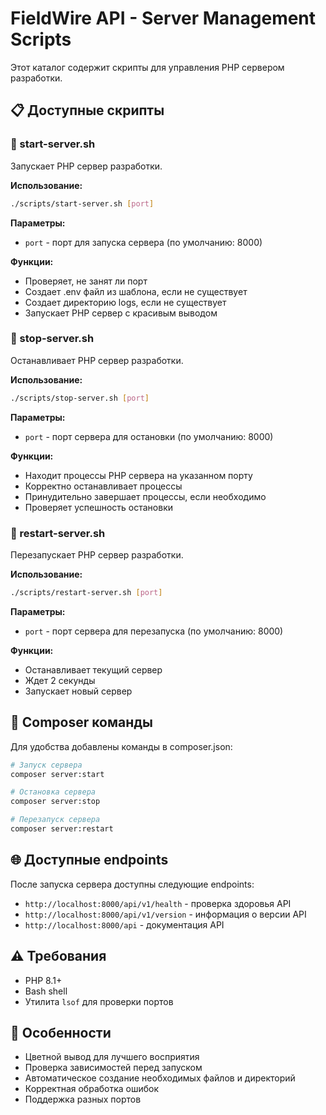 # FieldWire API - Server Management Scripts

Этот каталог содержит скрипты для управления PHP сервером разработки.

## 📋 Доступные скрипты

### 🚀 start-server.sh
Запускает PHP сервер разработки.
   
**Использование:**
```bash
./scripts/start-server.sh [port]
```

**Параметры:**
- `port` - порт для запуска сервера (по умолчанию: 8000)

**Функции:**
- Проверяет, не занят ли порт
- Создает .env файл из шаблона, если не существует
- Создает директорию logs, если не существует
- Запускает PHP сервер с красивым выводом

### 🛑 stop-server.sh
Останавливает PHP сервер разработки.

**Использование:**
```bash
./scripts/stop-server.sh [port]
```

**Параметры:**
- `port` - порт сервера для остановки (по умолчанию: 8000)

**Функции:**
- Находит процессы PHP сервера на указанном порту
- Корректно останавливает процессы
- Принудительно завершает процессы, если необходимо
- Проверяет успешность остановки

### 🔄 restart-server.sh
Перезапускает PHP сервер разработки.

**Использование:**
```bash
./scripts/restart-server.sh [port]
```

**Параметры:**
- `port` - порт сервера для перезапуска (по умолчанию: 8000)

**Функции:**
- Останавливает текущий сервер
- Ждет 2 секунды
- Запускает новый сервер

## 🎯 Composer команды

Для удобства добавлены команды в composer.json:

```bash
# Запуск сервера
composer server:start

# Остановка сервера
composer server:stop

# Перезапуск сервера
composer server:restart
```

## 🌐 Доступные endpoints

После запуска сервера доступны следующие endpoints:

- `http://localhost:8000/api/v1/health` - проверка здоровья API
- `http://localhost:8000/api/v1/version` - информация о версии API
- `http://localhost:8000/api` - документация API

## ⚠️ Требования

- PHP 8.1+
- Bash shell
- Утилита `lsof` для проверки портов

## 🎨 Особенности

- Цветной вывод для лучшего восприятия
- Проверка зависимостей перед запуском
- Автоматическое создание необходимых файлов и директорий
- Корректная обработка ошибок
- Поддержка разных портов
